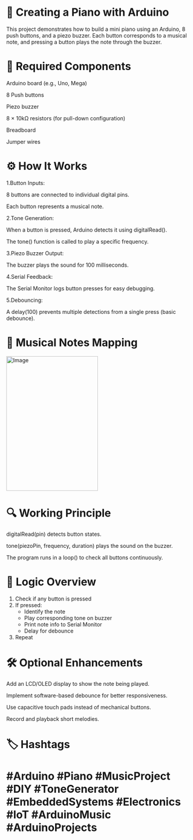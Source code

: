 
# 🎹 Creating a Piano with Arduino
This project demonstrates how to build a mini piano using an Arduino, 8 push buttons, and a piezo buzzer. Each button corresponds to a musical note, and pressing a button plays the note through the buzzer.
# 🧰 Required Components
Arduino board (e.g., Uno, Mega)

8 Push buttons

Piezo buzzer

8 × 10kΩ resistors (for pull-down configuration)

Breadboard

Jumper wires
# ⚙️ How It Works
1.Button Inputs:

8 buttons are connected to individual digital pins.

Each button represents a musical note.

2.Tone Generation:

When a button is pressed, Arduino detects it using digitalRead().

The tone() function is called to play a specific frequency.

3.Piezo Buzzer Output:

The buzzer plays the sound for 100 milliseconds.

4.Serial Feedback:

The Serial Monitor logs button presses for easy debugging.

5.Debouncing:

A delay(100) prevents multiple detections from a single press (basic debounce).
# 🎵 Musical Notes Mapping
<img width="242" height="356" alt="Image" src="https://github.com/user-attachments/assets/3056943f-b8ce-44ed-bb55-29338cdb2512" />

# 🔍 Working Principle

digitalRead(pin) detects button states.

tone(piezoPin, frequency, duration) plays the sound on the buzzer.

The program runs in a loop() to check all buttons continuously.
# 🧪 Logic Overview
1. Check if any button is pressed
2. If pressed:
   - Identify the note
   - Play corresponding tone on buzzer
   - Print note info to Serial Monitor
   - Delay for debounce
3. Repeat
# 🛠️ Optional Enhancements
Add an LCD/OLED display to show the note being played.

Implement software-based debounce for better responsiveness.

Use capacitive touch pads instead of mechanical buttons.

Record and playback short melodies.
# 🏷️ Hashtags
# #Arduino #Piano #MusicProject #DIY #ToneGenerator #EmbeddedSystems #Electronics #IoT #ArduinoMusic #ArduinoProjects


